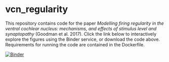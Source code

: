 # vcn_regularity
This repository contains code for the paper *Modelling firing regularity in the ventral cochlear nucleus: mechanisms,
and effects of stimulus level and synaptopathy* (Goodman et al. 2017). Click the link below to interactively explore
the figures using the Binder service, or download the code above. Requirements for running the code are contained
in the Dockerfile.

[![Binder](http://mybinder.org/badge.svg)](https://mybinder.org/v2/gh/neural-reckoning/vcn_regularity/master?filepath=index.ipynb)
